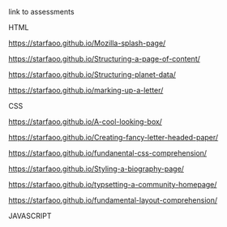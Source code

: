 link to assessments


HTML

https://starfaoo.github.io/Mozilla-splash-page/

https://starfaoo.github.io/Structuring-a-page-of-content/

https://starfaoo.github.io/Structuring-planet-data/

https://starfaoo.github.io/marking-up-a-letter/




CSS

https://starfaoo.github.io/A-cool-looking-box/

https://starfaoo.github.io/Creating-fancy-letter-headed-paper/

https://starfaoo.github.io/fundanental-css-comprehension/

https://starfaoo.github.io/Styling-a-biography-page/

https://starfaoo.github.io/typsetting-a-community-homepage/

https://starfaoo.github.io/fundamental-layout-comprehension/


JAVASCRIPT
